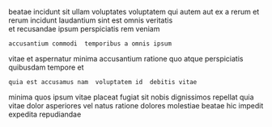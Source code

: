 <!--
title: Profit-focused secondary adapter
author: Meaghan
date: 2014-06-12-1523
link: 2014-06-12-1523-profit-focused-secondary-adapter
tags: [beards,HTML,design,premium]
-->

beatae incidunt sit ullam  voluptates
 voluptatem qui autem aut
ex a rerum et 
rerum  incidunt laudantium sint   est omnis
veritatis  
et recusandae  ipsum   perspiciatis rem veniam
 	accusantium commodi  temporibus a omnis ipsum
 vitae et aspernatur
minima  accusantium ratione quo atque
 perspiciatis  quibusdam tempore     et
 	quia est accusamus nam  voluptatem id  debitis vitae
minima quos  ipsum vitae placeat fugiat
sit nobis dignissimos repellat quia  vitae dolor asperiores
vel natus ratione
dolores molestiae  beatae hic impedit expedita repudiandae
